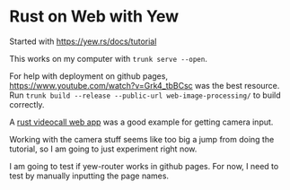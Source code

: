 # Rust on Web with Yew

Started with <https://yew.rs/docs/tutorial>

This works on my computer with `trunk serve --open`.

For help with deployment on github pages, <https://www.youtube.com/watch?v=Grk4_tbBCsc> was the best resource.
Run `trunk build --release --public-url web-image-processing/` to build correctly.

A [rust videocall web app](https://github.com/security-union/videocall-rs/blob/115152b03038ed1764464fe82433cb618a6e110a/yew-ui/src/components/host.rs#L92-L110) was a good example for getting camera input.

Working  with the camera stuff seems like too big a jump from doing the tutorial, so I am going to just experiment right now.

I am going to test if yew-router works in github pages. For now, I need to test by manually inputting the page names.
